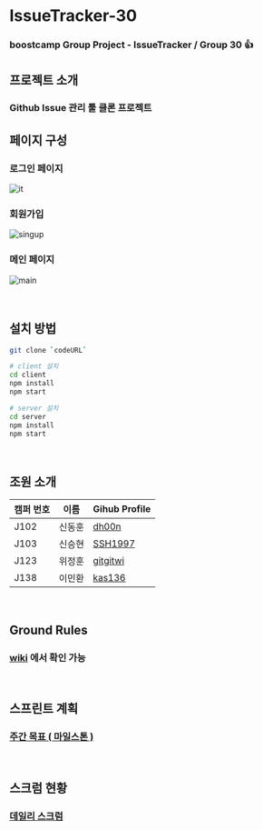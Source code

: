 # IssueTracker-30

### boostcamp Group Project - IssueTracker / Group 30 👍 <br>

## 프로젝트 소개

### Github Issue 관리 툴 클론 프로젝트

## 페이지 구성
### 로그인 페이지
![it](https://user-images.githubusercontent.com/48575504/97440858-5f89e600-196b-11eb-96f5-d5334754d8b9.PNG)

### 회원가입
![singup](https://user-images.githubusercontent.com/48575504/97440860-60227c80-196b-11eb-8d76-8ab568bb9468.PNG)

### 메인 페이지
![main](https://user-images.githubusercontent.com/48575504/97440863-60bb1300-196b-11eb-8e7f-17b0fbf611b6.PNG)

<br />

## 설치 방법

```bash
git clone `codeURL`

# client 설치
cd client
npm install
npm start

# server 설치
cd server
npm install
npm start
```

<br />

## 조원 소개

|캠퍼 번호|이름|Gihub Profile|
|---|---|---|
|J102|신동훈|[dh00n](https://github.com/dh00n)|
|J103|신승현|[SSH1997](https://github.com/SSH1997)|
|J123|위정훈|[gitgitwi](https://github.com/gitgitWi)|
|J138|이민환|[kas136](https://github.com/kas136)|

<br />

## Ground Rules

### [wiki](https://github.com/boostcamp-2020/IssueTracker-30/wiki/Group-30---Ground-Rules) 에서 확인 가능

<br />

## 스프린트 계획

### [주간 목표 ( 마일스톤 )](https://github.com/boostcamp-2020/IssueTracker-30/wiki/Milestones)

<br />

## 스크럼 현황
### [데일리 스크럼](https://github.com/boostcamp-2020/IssueTracker-30/wiki/%EC%8A%A4%ED%81%AC%EB%9F%BC-%ED%98%84%ED%99%A9)

